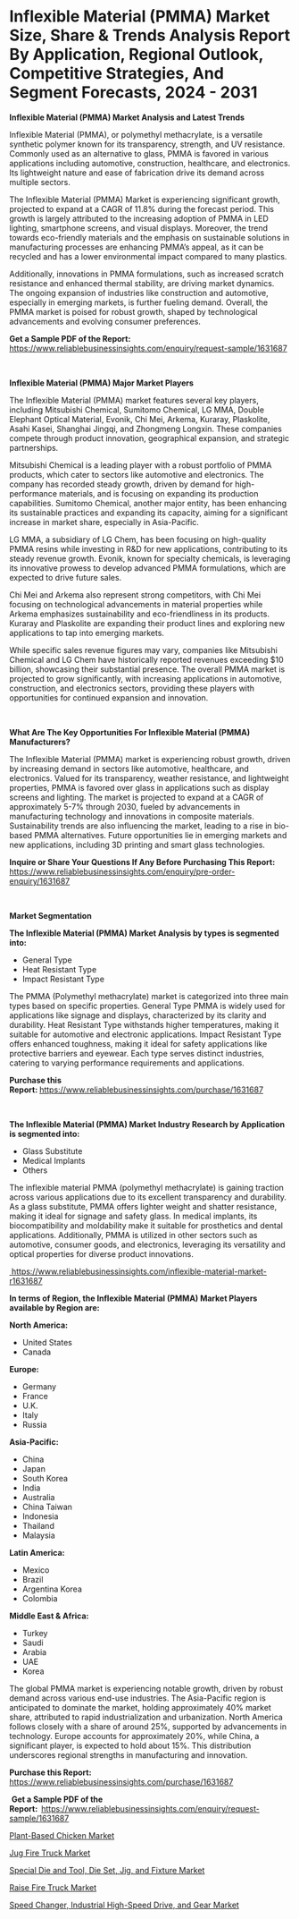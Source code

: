 <p><h1>Inflexible Material (PMMA) Market Size, Share & Trends Analysis Report By Application, Regional Outlook, Competitive Strategies, And Segment Forecasts, 2024 - 2031</h1></p><p><strong>Inflexible Material (PMMA) Market Analysis and Latest Trends</strong></p>
<p><p>Inflexible Material (PMMA), or polymethyl methacrylate, is a versatile synthetic polymer known for its transparency, strength, and UV resistance. Commonly used as an alternative to glass, PMMA is favored in various applications including automotive, construction, healthcare, and electronics. Its lightweight nature and ease of fabrication drive its demand across multiple sectors.</p><p>The Inflexible Material (PMMA) Market is experiencing significant growth, projected to expand at a CAGR of 11.8% during the forecast period. This growth is largely attributed to the increasing adoption of PMMA in LED lighting, smartphone screens, and visual displays. Moreover, the trend towards eco-friendly materials and the emphasis on sustainable solutions in manufacturing processes are enhancing PMMA’s appeal, as it can be recycled and has a lower environmental impact compared to many plastics. </p><p>Additionally, innovations in PMMA formulations, such as increased scratch resistance and enhanced thermal stability, are driving market dynamics. The ongoing expansion of industries like construction and automotive, especially in emerging markets, is further fueling demand. Overall, the PMMA market is poised for robust growth, shaped by technological advancements and evolving consumer preferences.</p></p>
<p><strong>Get a Sample PDF of the Report:&nbsp;</strong> <a href="https://www.reliablebusinessinsights.com/enquiry/request-sample/1631687?utm_campaign=75&utm_medium=2&utm_source=Github&utm_content=ia&utm_term=27102024&utm_id=inflexible-material-pmma">https://www.reliablebusinessinsights.com/enquiry/request-sample/1631687</a></p>
<p>&nbsp;</p>
<p><strong>Inflexible Material (PMMA) Major Market Players</strong></p>
<p><p>The Inflexible Material (PMMA) market features several key players, including Mitsubishi Chemical, Sumitomo Chemical, LG MMA, Double Elephant Optical Material, Evonik, Chi Mei, Arkema, Kuraray, Plaskolite, Asahi Kasei, Shanghai Jingqi, and Zhongmeng Longxin. These companies compete through product innovation, geographical expansion, and strategic partnerships.</p><p>Mitsubishi Chemical is a leading player with a robust portfolio of PMMA products, which cater to sectors like automotive and electronics. The company has recorded steady growth, driven by demand for high-performance materials, and is focusing on expanding its production capabilities. Sumitomo Chemical, another major entity, has been enhancing its sustainable practices and expanding its capacity, aiming for a significant increase in market share, especially in Asia-Pacific.</p><p>LG MMA, a subsidiary of LG Chem, has been focusing on high-quality PMMA resins while investing in R&D for new applications, contributing to its steady revenue growth. Evonik, known for specialty chemicals, is leveraging its innovative prowess to develop advanced PMMA formulations, which are expected to drive future sales.</p><p>Chi Mei and Arkema also represent strong competitors, with Chi Mei focusing on technological advancements in material properties while Arkema emphasizes sustainability and eco-friendliness in its products. Kuraray and Plaskolite are expanding their product lines and exploring new applications to tap into emerging markets.</p><p>While specific sales revenue figures may vary, companies like Mitsubishi Chemical and LG Chem have historically reported revenues exceeding $10 billion, showcasing their substantial presence. The overall PMMA market is projected to grow significantly, with increasing applications in automotive, construction, and electronics sectors, providing these players with opportunities for continued expansion and innovation.</p></p>
<p>&nbsp;</p>
<p><strong>What Are The Key Opportunities For Inflexible Material (PMMA) Manufacturers?</strong></p>
<p><p>The Inflexible Material (PMMA) market is experiencing robust growth, driven by increasing demand in sectors like automotive, healthcare, and electronics. Valued for its transparency, weather resistance, and lightweight properties, PMMA is favored over glass in applications such as display screens and lighting. The market is projected to expand at a CAGR of approximately 5-7% through 2030, fueled by advancements in manufacturing technology and innovations in composite materials. Sustainability trends are also influencing the market, leading to a rise in bio-based PMMA alternatives. Future opportunities lie in emerging markets and new applications, including 3D printing and smart glass technologies.</p></p>
<p><strong>Inquire or Share Your Questions If Any Before Purchasing This Report:</strong> <a href="https://www.reliablebusinessinsights.com/enquiry/pre-order-enquiry/1631687?utm_campaign=75&utm_medium=2&utm_source=Github&utm_content=ia&utm_term=27102024&utm_id=inflexible-material-pmma">https://www.reliablebusinessinsights.com/enquiry/pre-order-enquiry/1631687</a></p>
<p>&nbsp;</p>
<p><strong>Market Segmentation</strong></p>
<p><strong>The Inflexible Material (PMMA) Market Analysis by types is segmented into:</strong></p>
<p><ul><li>General Type</li><li>Heat Resistant Type</li><li>Impact Resistant Type</li></ul></p>
<p><p>The PMMA (Polymethyl methacrylate) market is categorized into three main types based on specific properties. General Type PMMA is widely used for applications like signage and displays, characterized by its clarity and durability. Heat Resistant Type withstands higher temperatures, making it suitable for automotive and electronic applications. Impact Resistant Type offers enhanced toughness, making it ideal for safety applications like protective barriers and eyewear. Each type serves distinct industries, catering to varying performance requirements and applications.</p></p>
<p><strong>Purchase this Report:&nbsp;</strong><a href="https://www.reliablebusinessinsights.com/purchase/1631687?utm_campaign=75&utm_medium=2&utm_source=Github&utm_content=ia&utm_term=27102024&utm_id=inflexible-material-pmma">https://www.reliablebusinessinsights.com/purchase/1631687</a></p>
<p>&nbsp;</p>
<p><strong>The Inflexible Material (PMMA) Market Industry Research by Application is segmented into:</strong></p>
<p><ul><li>Glass Substitute</li><li>Medical Implants</li><li>Others</li></ul></p>
<p><p>The inflexible material PMMA (polymethyl methacrylate) is gaining traction across various applications due to its excellent transparency and durability. As a glass substitute, PMMA offers lighter weight and shatter resistance, making it ideal for signage and safety glass. In medical implants, its biocompatibility and moldability make it suitable for prosthetics and dental applications. Additionally, PMMA is utilized in other sectors such as automotive, consumer goods, and electronics, leveraging its versatility and optical properties for diverse product innovations.</p></p>
<p><a href="https://www.reliablebusinessinsights.com/inflexible-material-market-r1631687?utm_campaign=75&utm_medium=2&utm_source=Github&utm_content=ia&utm_term=27102024&utm_id=inflexible-material-pmma">&nbsp;https://www.reliablebusinessinsights.com/inflexible-material-market-r1631687</a></p>
<p><strong>In terms of Region, the Inflexible Material (PMMA) Market Players available by Region are:</strong></p>
<p>
    <p> <strong> North America: </strong>
        <ul>
            <li>United States</li>
            <li>Canada</li>
        </ul>
        </p> 
    <p> <strong> Europe: </strong>
        <ul>
            <li>Germany</li>
            <li>France</li>
            <li>U.K.</li>
            <li>Italy</li>
            <li>Russia</li>
        </ul>
        </p> 
    <p> <strong> Asia-Pacific: </strong>
        <ul>
            <li>China</li>
            <li>Japan</li>
            <li>South Korea</li>
            <li>India</li>
            <li>Australia</li>
            <li>China Taiwan</li>
            <li>Indonesia</li>
            <li>Thailand</li>
            <li>Malaysia</li>
        </ul>
        </p> 
    <p> <strong> Latin America: </strong>
        <ul>
            <li>Mexico</li>
            <li>Brazil</li>
            <li>Argentina Korea</li>
            <li>Colombia</li>
        </ul>
        </p> 
    <p> <strong> Middle East & Africa: </strong>
        <ul>
            <li>Turkey</li>
            <li>Saudi</li>
            <li>Arabia</li>
            <li>UAE</li>
            <li>Korea</li>
        </ul>
    </p>
    </p>
<p><p>The global PMMA market is experiencing notable growth, driven by robust demand across various end-use industries. The Asia-Pacific region is anticipated to dominate the market, holding approximately 40% market share, attributed to rapid industrialization and urbanization. North America follows closely with a share of around 25%, supported by advancements in technology. Europe accounts for approximately 20%, while China, a significant player, is expected to hold about 15%. This distribution underscores regional strengths in manufacturing and innovation.</p></p>
<p><strong>Purchase this Report: </strong><a href="https://www.reliablebusinessinsights.com/purchase/1631687?utm_campaign=75&utm_medium=2&utm_source=Github&utm_content=ia&utm_term=27102024&utm_id=inflexible-material-pmma">https://www.reliablebusinessinsights.com/purchase/1631687</a></p>
<p>&nbsp;<strong>Get a Sample PDF of the Report:&nbsp;&nbsp;</strong><a href="https://www.reliablebusinessinsights.com/enquiry/request-sample/1631687?utm_campaign=75&utm_medium=2&utm_source=Github&utm_content=ia&utm_term=27102024&utm_id=inflexible-material-pmma">https://www.reliablebusinessinsights.com/enquiry/request-sample/1631687</a></p>
<p><strong></strong></p>
<p><p><a href="https://www.linkedin.com/pulse/plant-based-chicken-market-research-report-2024-2031-crowd-data-rn9vc?utm_campaign=75&utm_medium=2&utm_source=Github&utm_content=ia&utm_term=27102024&utm_id=inflexible-material-pmma">Plant-Based Chicken Market</a></p><p><a href="https://github.com/pespeyervi/Market-Research-Report-List-1/blob/main/jug-fire-truck-market.md?utm_campaign=75&utm_medium=2&utm_source=Github&utm_content=ia&utm_term=27102024&utm_id=inflexible-material-pmma">Jug Fire Truck Market</a></p><p><a href="https://issuu.com/reportprime-2/docs/special-die-and-tool-die-set-jig-an_30bdf386c6a711?utm_campaign=75&utm_medium=2&utm_source=Github&utm_content=ia&utm_term=27102024&utm_id=inflexible-material-pmma">Special Die and Tool, Die Set, Jig, and Fixture Market</a></p><p><a href="https://github.com/erskinemm93/Market-Research-Report-List-1/blob/main/raise-fire-truck-market.md?utm_campaign=75&utm_medium=2&utm_source=Github&utm_content=ia&utm_term=27102024&utm_id=inflexible-material-pmma">Raise Fire Truck Market</a></p><p><a href="https://issuu.com/reportprime-2/docs/speed-changer-industrial-high-speed_60070c05dda270?utm_campaign=75&utm_medium=2&utm_source=Github&utm_content=ia&utm_term=27102024&utm_id=inflexible-material-pmma">Speed Changer, Industrial High-Speed Drive, and Gear Market</a></p></p>